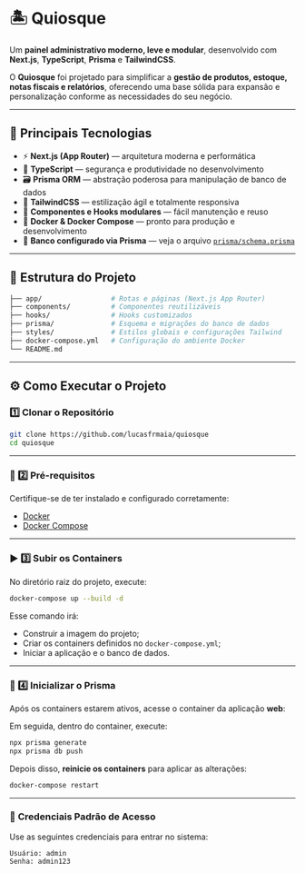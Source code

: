 # 🏝️ **Quiosque**

Um **painel administrativo moderno, leve e modular**, desenvolvido com **Next.js**, **TypeScript**, **Prisma** e **TailwindCSS**.

O **Quiosque** foi projetado para simplificar a **gestão de produtos, estoque, notas fiscais e relatórios**, oferecendo uma base sólida para expansão e personalização conforme as necessidades do seu negócio.

---

## 🚀 **Principais Tecnologias**

- ⚡ **Next.js (App Router)** — arquitetura moderna e performática
- 🧠 **TypeScript** — segurança e produtividade no desenvolvimento
- 🗃️ **Prisma ORM** — abstração poderosa para manipulação de banco de dados
- 🎨 **TailwindCSS** — estilização ágil e totalmente responsiva
- 🧩 **Componentes e Hooks modulares** — fácil manutenção e reuso
- 🐳 **Docker & Docker Compose** — pronto para produção e desenvolvimento
- 📁 **Banco configurado via Prisma** — veja o arquivo [`prisma/schema.prisma`](prisma/schema.prisma)

---

## 🧱 **Estrutura do Projeto**

```bash
├── app/                 # Rotas e páginas (Next.js App Router)
├── components/          # Componentes reutilizáveis
├── hooks/               # Hooks customizados
├── prisma/              # Esquema e migrações do banco de dados
├── styles/              # Estilos globais e configurações Tailwind
├── docker-compose.yml   # Configuração do ambiente Docker
└── README.md
```

---

## ⚙️ **Como Executar o Projeto**

### 1️⃣ Clonar o Repositório

```bash
git clone https://github.com/lucasfrmaia/quiosque
cd quiosque
```

---

### 🐳 2️⃣ Pré-requisitos

Certifique-se de ter instalado e configurado corretamente:

- [Docker](https://docs.docker.com/get-docker/)
- [Docker Compose](https://docs.docker.com/compose/install/)

---

### ▶️ 3️⃣ Subir os Containers

No diretório raiz do projeto, execute:

```bash
docker-compose up --build -d
```

Esse comando irá:

- Construir a imagem do projeto;
- Criar os containers definidos no `docker-compose.yml`;
- Iniciar a aplicação e o banco de dados.

---

### 🔧 4️⃣ Inicializar o Prisma

Após os containers estarem ativos, acesse o container da aplicação **web**:

Em seguida, dentro do container, execute:

```bash
npx prisma generate
npx prisma db push
```

Depois disso, **reinicie os containers** para aplicar as alterações:

```bash
docker-compose restart
```

---

### 🔐 **Credenciais Padrão de Acesso**

Use as seguintes credenciais para entrar no sistema:

```
Usuário: admin
Senha: admin123
```
